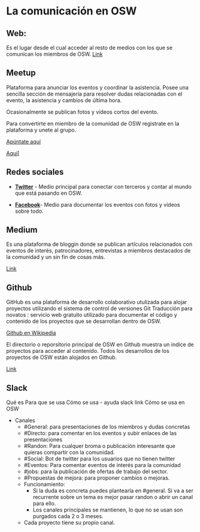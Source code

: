 # La comunicación en OSW


## Web:

Es el lugar desde el cual acceder al resto de medios con los que se comunican los miembros de OSW.
[Link](http://osweekends.com/)


## Meetup

Plataforma para anunciar los eventos y coordinar la asistencia. Posee una sencilla sección de mensajería para resolver dudas relacionadas con el evento, la asistencia y cambios de última hora.

Ocasionalmente se publican fotos y vídeos cortos del evento.

Para convertirte en miembro de la comunidad de OSW registrate en la plataforma y unete al grupo.

[Apúntate aquí](https://www.meetup.com/es-ES/Open-Source-Weekends/)

[Aquí](https://www.meetup.com/es-ES/help/)[

## Redes sociales

  - [**Twitter**](https://twitter.com/os_weekends?lang=es) - Medio principal para conectar con terceros y contar al mundo que está pasando en OSW.
  
  - [**Facebook**](https://www.facebook.com/osweekends/)-  Medio para documentar los eventos con fotos y vídeos sobre todo.

## Medium

Es una plataforma de bloggin donde se publican artículos relacionados con eventos de interés, patrocinadores, entrevistas a miembros destacados de la comunidad y un sin fin de cosas más. 

[Link](https://medium.com/osweekends)

## Github

GitHub es una plataforma de desarrollo colaborativo utulizada para alojar proyectos utilizando el sistema de control de versiones Git
Traducción para novatos : servicio web gratuito utilizado para documentar el código y contenido de los proyectos que se desarrollan dentro de OSW.

[Github en Wikipedia](https://es.wikipedia.org/wiki/GitHub)

El directorio o reporsitorio principal de OSW en Github muestra un indice de proyectos para acceder al contenido. Todos los desarrollos de los proyectos de OSW están alojados en Github.

[Link](https://github.com/OSWeekends)


## Slack

Qué es
Para que se usa
Cómo se usa - ayuda slack link
Cómo se usa en OSW

- Canales
    - #General: para presentaciones de los miembros y dudas concretas
    - #Directo: para comentar en los eventos y subir enlaces de las presentaciones
    - #Randon: Para cualquer broma o publicación interesante que quieras compartir con la comunidad.
    - #Social: Bot de twitter para los usuarios que no tienen twitter
    - #Eventos: Para comentar eventos de interés para la comunidad
    - #jobs: para la publicación de ofertas de trabajo del sector.
    - #Propuestas de mejora: para proponer cambios o mejoras.
  - Funcionamiento:
    - Si la duda es concreta puedes plantearla en #general. Si va a ser recurrente sobre un tema es mejor pasar randon o abrir un canal para ello.
    - Los canales principales se mantienen, lo que no se usan son purgados cada 2 o 3 meses.
  - Cada proyecto tiene su propio canal.
